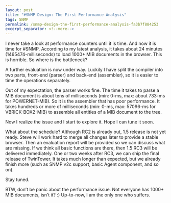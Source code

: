 ```yaml
---
layout: post
title: "#SNMP Design: The First Performance Analysis"
tags: SNMP
permalink: /snmp-design-the-first-performance-analysis-fa3b7f884253
excerpt_separator: <!--more-->
---
```

I never take a look at performance counters until it is time. And now it is time for #SNMP. According to my latest analysis, it takes about 24 minutes (1465474-milliseconds) to load 1000+ MIB documents in the browser. This is horrible. So where is the bottleneck?
<!--more-->

A further evaluation is now under way. Luckily I have split the compiler into two parts, front-end (parser) and back-end (assembler), so it is easier to time the operations separately.

Out of my expectation, the parser works fine. The time it takes to parse a MIB document is about tens of milliseconds (min: 0-ms, max: about 733-ms for POWERNET-MIB). So it is the assembler that has poor performance. It takes hundreds or more of milliseconds (min: 0-ms, max: 57096-ms for VBRICK-BOX2-MIB) to assemble all entities of a MIB document to the tree.

Now I realize the issue and I start to explore it. Hope I can tune it soon.

What about the schedule? Although RC2 is already out, 1.5 release is not yet ready. Steve will work hard to merge all changes later to provide a stable browser. Then an evaluation report will be provided so we can discuss what are missing. If we think all basic functions are there, then 1.5 RC3 will be delivered immediately. One or two weeks after RC3, we can ship the final release of TwinTower. It takes much longer than expected, but we already finish more (such as SNMP v2c support, basic Agent component, and so on).

Stay tuned.

BTW, don’t be panic about the performance issue. Not everyone has 1000+ MIB documents, isn’t it? :) Up-to-now, I am the only one who suffers.
